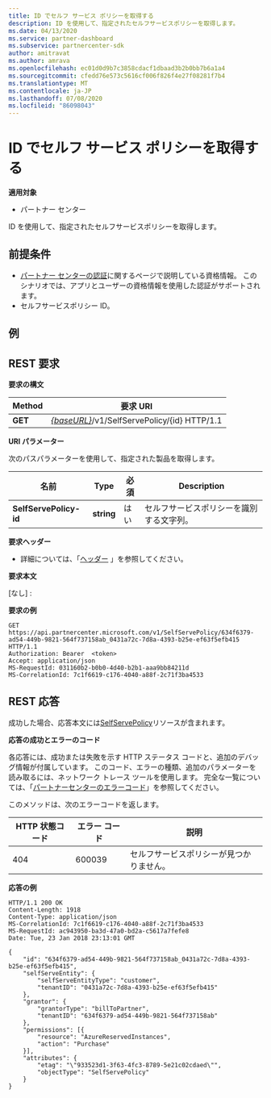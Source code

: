 ```yaml
---
title: ID でセルフ サービス ポリシーを取得する
description: ID を使用して、指定されたセルフサービスポリシーを取得します。
ms.date: 04/13/2020
ms.service: partner-dashboard
ms.subservice: partnercenter-sdk
author: amitravat
ms.author: amrava
ms.openlocfilehash: ec01d0d9b7c3858cdacf1dbaad3b2b0bb7b6a1a4
ms.sourcegitcommit: cfedd76e573c5616cf006f826f4e27f08281f7b4
ms.translationtype: MT
ms.contentlocale: ja-JP
ms.lasthandoff: 07/08/2020
ms.locfileid: "86098043"
---
```

# <a name="get-a-self-serve-policy-by-id"></a>ID でセルフ サービス ポリシーを取得する

**適用対象**

- パートナー センター

ID を使用して、指定されたセルフサービスポリシーを取得します。

## <a name="prerequisites"></a>前提条件

- [パートナー センターの認証](partner-center-authentication.md)に関するページで説明している資格情報。 このシナリオでは、アプリとユーザーの資格情報を使用した認証がサポートされます。
- セルフサービスポリシー ID。

## <a name="examples"></a>例


## <a name="span-idrest_requestspan-idrest_requestspan-idrest_requestrest-request"></a><span id="REST_Request"/><span id="rest_request"/><span id="REST_REQUEST"/>REST 要求

**要求の構文**

| Method  | 要求 URI                                                                   |
|---------|-------------------------------------------------------------------------------|
| **GET** | [*{baseURL}*](partner-center-rest-urls.md)/v1/SelfServePolicy/{id} HTTP/1.1 |

**URI パラメーター**

次のパスパラメーターを使用して、指定された製品を取得します。

| 名前                       | Type         | 必須 | Description                                                     |
|----------------------------|--------------|----------|-----------------------------------------------------------------|
| **SelfServePolicy-id**     | **string**   | はい      | セルフサービスポリシーを識別する文字列。                 |

**要求ヘッダー**

- 詳細については、「[ヘッダー](headers.md) 」を参照してください。

**要求本文**

[なし] :

**要求の例**

```http
GET https://api.partnercenter.microsoft.com/v1/SelfServePolicy/634f6379-ad54-449b-9821-564f737158ab_0431a72c-7d8a-4393-b25e-ef63f5efb415 HTTP/1.1
Authorization: Bearer  <token>
Accept: application/json
MS-RequestId: 031160b2-b0b0-4d40-b2b1-aaa9bb84211d
MS-CorrelationId: 7c1f6619-c176-4040-a88f-2c71f3ba4533
```

## <a name="rest-response"></a>REST 応答

成功した場合、応答本文には[SelfServePolicy](self-serve-policy-resources.md#selfservepolicy)リソースが含まれます。

**応答の成功とエラーのコード**

各応答には、成功または失敗を示す HTTP ステータス コードと、追加のデバッグ情報が付属しています。 このコード、エラーの種類、追加のパラメーターを読み取るには、ネットワーク トレース ツールを使用します。 完全な一覧については、「[パートナーセンターのエラーコード](error-codes.md)」を参照してください。

このメソッドは、次のエラーコードを返します。

| HTTP 状態コード     | エラー コード   | 説明                                                                |
|----------------------|--------------|----------------------------------------------------------------------------|
| 404                  | 600039       | セルフサービスポリシーが見つかりません。                                                     |

**応答の例**

```http
HTTP/1.1 200 OK
Content-Length: 1918
Content-Type: application/json
MS-CorrelationId: 7c1f6619-c176-4040-a88f-2c71f3ba4533
MS-RequestId: ac943950-ba3d-47a0-bd2a-c5617a7fefe8
Date: Tue, 23 Jan 2018 23:13:01 GMT

{
    "id": "634f6379-ad54-449b-9821-564f737158ab_0431a72c-7d8a-4393-b25e-ef63f5efb415",
    "selfServeEntity": {
        "selfServeEntityType": "customer",
        "tenantID": "0431a72c-7d8a-4393-b25e-ef63f5efb415"
    },
    "grantor": {
        "grantorType": "billToPartner",
        "tenantID": "634f6379-ad54-449b-9821-564f737158ab"
    },
    "permissions": [{
        "resource": "AzureReservedInstances",
        "action": "Purchase"
    }],
    "attributes": {
        "etag": "\"933523d1-3f63-4fc3-8789-5e21c02cdaed\"",
        "objectType": "SelfServePolicy"
    }
}
```